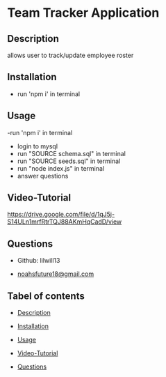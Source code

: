 # Team Tracker Application
## Description
allows user to track/update employee roster

## Installation

- run 'npm i' in terminal

## Usage
-run 'npm i' in terminal
- login to mysql 
- run "SOURCE schema.sql" in terminal
- run "SOURCE seeds.sql" in terminal
- run "node index.js" in terminal
- answer questions

## Video-Tutorial
 https://drive.google.com/file/d/1qJ5j-S14ULn1mrfRtrTQJ88AKmHqCadD/view

## Questions 

- Github: lilwill13

- noahsfuture18@gmail.com

## Tabel of contents

- [Description](#description)

- [Installation](#installation)

- [Usage](#usage)

- [Video-Tutorial](#video-tutorial)

- [Questions](#questions)